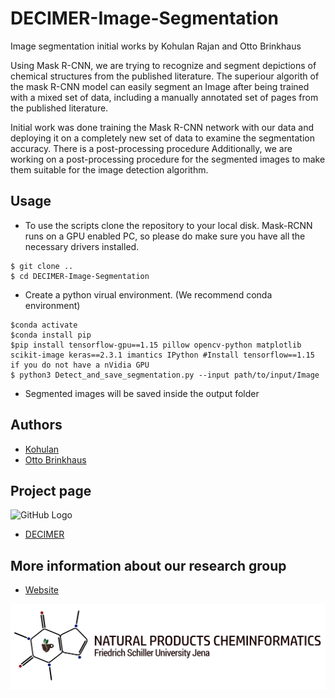 # DECIMER-Image-Segmentation
Image segmentation initial works by Kohulan Rajan and Otto Brinkhaus

Using Mask R-CNN, we are trying to recognize and segment depictions of chemical structures from the published literature. The superiour algorith of the mask R-CNN model can easily segment an Image after being trained with a mixed set of data, including a manually annotated set of pages from the published literature.

Initial work was done training the Mask R-CNN network with our data and deploying it on a completely new set of data to examine the segmentation accuracy. There is a post-processing procedure Additionally, we are working on a post-processing procedure for the segmented images to make them suitable for the image detection algorithm. 

## Usage

-  To use the scripts clone the repository to your local disk. Mask-RCNN runs on a GPU enabled PC, so please do make sure you have all the necessary drivers installed.

```
$ git clone ..
$ cd DECIMER-Image-Segmentation
```
- Create a python virual environment. (We recommend conda environment)
```
$conda activate
$conda install pip
$pip install tensorflow-gpu==1.15 pillow opencv-python matplotlib scikit-image keras==2.3.1 imantics IPython #Install tensorflow==1.15 if you do not have a nVidia GPU
$ python3 Detect_and_save_segmentation.py --input path/to/input/Image
```
- Segmented images will be saved inside the output folder

## Authors 
- [Kohulan](github.com/Kohulan)
- [Otto Brinkhaus](github.com/OBrink)

## Project page

![GitHub Logo](https://github.com/Kohulan/DECIMER-Image-to-SMILES/blob/master/assets/DECIMER_logo.png?raw=true)

- [DECIMER](https://kohulan.github.io/Decimer-Official-Site/)

## More information about our research group
- [Website](https://cheminf.uni-jena.de)

![GitHub Logo](https://github.com/Kohulan/DECIMER-Image-to-SMILES/blob/master/assets/CheminfGit.png?raw=true)
